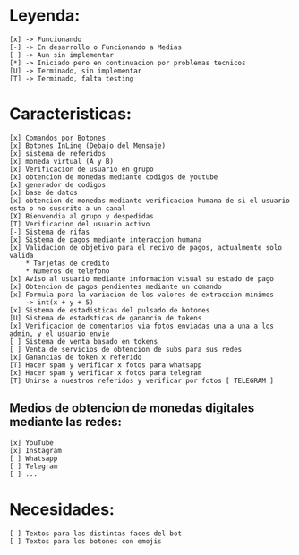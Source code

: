 # Leyenda:
	[x] -> Funcionando
	[-] -> En desarrollo o Funcionando a Medias
	[ ] -> Aun sin implementar
	[*] -> Iniciado pero en continuacion por problemas tecnicos
	[U] -> Terminado, sin implementar
	[T] -> Terminado, falta testing

# Caracteristicas:
	[x] Comandos por Botones
	[x] Botones InLine (Debajo del Mensaje) 
	[x] sistema de referidos
	[x] moneda virtual (A y B)
	[x] Verificacion de usuario en grupo
	[x] obtencion de monedas mediante codigos de youtube
	[x] generador de codigos
	[x] base de datos
	[x] obtencion de monedas mediante verificacion humana de si el usuario esta o no suscrito a un canal
	[X] Bienvendia al grupo y despedidas
	[T] Verificacion del usuario activo
	[-] Sistema de rifas
	[x] Sistema de pagos mediante interaccion humana
	[x] Validacion de objetivo para el recivo de pagos, actualmente solo valida 
		* Tarjetas de credito
		* Numeros de telefono
	[x] Aviso al usuario mediante informacion visual su estado de pago
	[x] Obtencion de pagos pendientes mediante un comando
	[x] Formula para la variacion de los valores de extraccion minimos
		-> int(x + y + 5)
	[x] Sistema de estadisticas del pulsado de botones
	[U] Sistema de estadsticas de ganancia de tokens
	[x] Verificacion de comentarios via fotos enviadas una a una a los admin, y el usuario envie 
	[ ] Sistema de venta basado en tokens
	[ ] Venta de servicios de obtencion de subs para sus redes
	[x] Ganancias de token x referido
	[T] Hacer spam y verificar x fotos para whatsapp
	[x] Hacer spam y verificar x fotos para telegram
	[T] Unirse a nuestros referidos y verificar por fotos [ TELEGRAM ]
	
## Medios de obtencion de monedas digitales mediante las redes:
	[x] YouTube
	[x] Instagram
	[ ] Whatsapp
	[ ] Telegram
	[ ] ...
	
# Necesidades:
	[ ] Textos para las distintas faces del bot
	[ ] Textos para los botones con emojis
	
